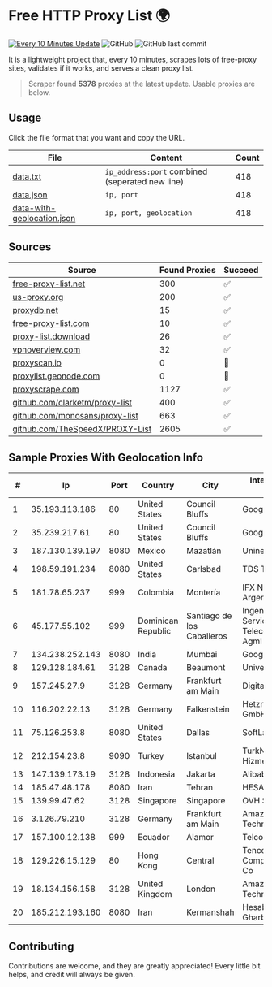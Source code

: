 
# Free HTTP Proxy List 🌍

[![Every 10 Minutes Update](https://github.com/mertguvencli/http-proxy-list/actions/workflows/main.yml/badge.svg?branch=main)](https://github.com/mertguvencli/http-proxy-list/actions/workflows/main.yml)
![GitHub](https://img.shields.io/github/license/mertguvencli/http-proxy-list)
![GitHub last commit](https://img.shields.io/github/last-commit/mertguvencli/http-proxy-list)

It is a lightweight project that, every 10 minutes, scrapes lots of free-proxy sites, validates if it works, and serves a clean proxy list.


> Scraper found **5378** proxies at the latest update. Usable proxies are below.

## Usage

Click the file format that you want and copy the URL.


|File|Content|Count|
|----|-------|-----|
|[data.txt](https://raw.githubusercontent.com/mertguvencli/http-proxy-list/main/proxy-list/data.txt)|`ip_address:port` combined (seperated new line)|418|
|[data.json](https://raw.githubusercontent.com/mertguvencli/http-proxy-list/main/proxy-list/data.json)|`ip, port`|418|
|[data-with-geolocation.json](https://raw.githubusercontent.com/mertguvencli/http-proxy-list/main/proxy-list/data-with-geolocation.json)|`ip, port, geolocation`|418|

## Sources

|Source|Found Proxies|Succeed|
|------|-------------|-------|
|[free-proxy-list.net](https://free-proxy-list.net)|300|✅|
|[us-proxy.org](https://www.us-proxy.org)|200|✅|
|[proxydb.net](http://proxydb.net)|15|✅|
|[free-proxy-list.com](https://free-proxy-list.com/?page=&port=&type%5B%5D=http&type%5B%5D=https&up_time=0&search=Search)|10|✅|
|[proxy-list.download](https://www.proxy-list.download/HTTP)|26|✅|
|[vpnoverview.com](https://vpnoverview.com/privacy/anonymous-browsing/free-proxy-servers)|32|✅|
|[proxyscan.io](https://www.proxyscan.io)|0|🚫|
|[proxylist.geonode.com](https://proxylist.geonode.com/api/proxy-list?limit=300&page=1&sort_by=lastChecked&sort_type=desc&protocols=http,https)|0|🚫|
|[proxyscrape.com](https://api.proxyscrape.com/v2/?request=displayproxies&protocol=http&timeout=10000&country=all&ssl=all&anonymity=all)|1127|✅|
|[github.com/clarketm/proxy-list](https://raw.githubusercontent.com/clarketm/proxy-list/master/proxy-list-raw.txt)|400|✅|
|[github.com/monosans/proxy-list](https://raw.githubusercontent.com/monosans/proxy-list/main/proxies/http.txt)|663|✅|
|[github.com/TheSpeedX/PROXY-List](https://raw.githubusercontent.com/TheSpeedX/PROXY-List/master/http.txt)|2605|✅|


## Sample Proxies With Geolocation Info

|#|Ip|Port|Country|City|Internet Service Provider|
|-|--|----|-------|----|-------------------------|
|1|35.193.113.186|80|United States|Council Bluffs|Google LLC|
|2|35.239.217.61|80|United States|Council Bluffs|Google LLC|
|3|187.130.139.197|8080|Mexico|Mazatlán|Uninet S.A. de C.V.|
|4|198.59.191.234|8080|United States|Carlsbad|TDS TELECOM|
|5|181.78.65.237|999|Colombia|Montería|IFX Networks Argentina S.R.L|
|6|45.177.55.102|999|Dominican Republic|Santiago de los Caballeros|Ingenieria EN Servicios De Telecomunicaciones Agml SRL|
|7|134.238.252.143|8080|India|Mumbai|Google LLC|
|8|129.128.184.61|3128|Canada|Beaumont|University of Alberta|
|9|157.245.27.9|3128|Germany|Frankfurt am Main|DigitalOcean, LLC|
|10|116.202.22.13|3128|Germany|Falkenstein|Hetzner Online GmbH|
|11|75.126.253.8|8080|United States|Dallas|SoftLayer|
|12|212.154.23.8|9090|Turkey|Istanbul|TurkNet Iletisim Hizmetleri|
|13|147.139.173.19|3128|Indonesia|Jakarta|Alibaba.com LLC|
|14|185.47.48.178|8080|Iran|Tehran|HESABGAR-T|
|15|139.99.47.62|3128|Singapore|Singapore|OVH SAS|
|16|3.126.79.210|3128|Germany|Frankfurt am Main|Amazon Technologies Inc.|
|17|157.100.12.138|999|Ecuador|Alamor|Telconet S.A|
|18|129.226.15.129|80|Hong Kong|Central|Tencent Cloud Computing (Beijing) Co|
|19|18.134.156.158|3128|United Kingdom|London|Amazon Technologies Inc.|
|20|185.212.193.160|8080|Iran|Kermanshah|Hesabgar Pardaz Gharb PJSC|



## Contributing

Contributions are welcome, and they are greatly appreciated! Every
little bit helps, and credit will always be given.

